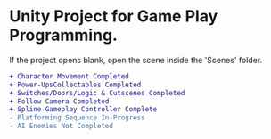 # Unity Project for Game Play Programming.
If the project opens blank, open the scene inside the 'Scenes' folder.

```diff
+ Character Movement Completed
+ Power-UpsCollectables Completed
+ Switches/Doors/Logic & Cutscenes Completed
+ Follow Camera Completed
+ Spline Gameplay Controller Complete
- Platforming Sequence In-Progress
- AI Enemies Not Completed
```
